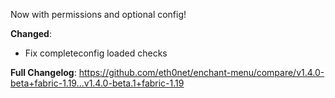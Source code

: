 Now with permissions and optional config!

**Changed**:
- Fix completeconfig loaded checks

**Full Changelog**: https://github.com/eth0net/enchant-menu/compare/v1.4.0-beta+fabric-1.19...v1.4.0-beta.1+fabric-1.19
